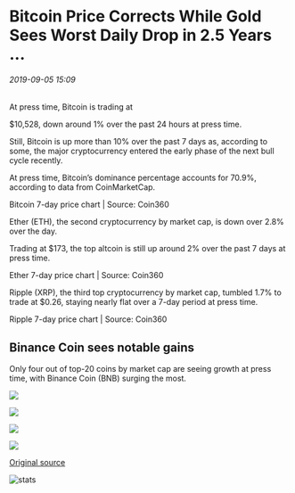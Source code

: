 # Bitcoin Price Corrects While Gold Sees Worst Daily Drop in 2.5 Years ...

###### 2019-09-05 15:09

At press time, Bitcoin is trading at

$10,528, down around 1% over the past 24 hours at press time.

Still, Bitcoin is up more than 10% over the past 7 days as, according to some, the major cryptocurrency entered the early phase of the next bull cycle recently.

At press time, Bitcoin’s dominance percentage accounts for 70.9%, according to data from CoinMarketCap.

Bitcoin 7-day price chart | Source: Coin360

Ether (ETH), the second cryptocurrency by market cap, is down over 2.8% over the day.

Trading at $173, the top altcoin is still up around 2% over the past 7 days at press time.

Ether 7-day price chart | Source: Coin360

Ripple (XRP), the third top cryptocurrency by market cap, tumbled 1.7% to trade at $0.26, staying nearly flat over a 7-day period at press time.

Ripple 7-day price chart | Source: Coin360

## Binance Coin sees notable gains

Only four out of top-20 coins by market cap are seeing growth at press time, with Binance Coin (BNB) surging the most.

![](https://s3.cointelegraph.com/storage/uploads/view/4a11e5c0e826e9ba382e7fa2516d5905.png)

![](https://s3.cointelegraph.com/storage/uploads/view/67c7461b0888def89b1791e70a4eb441.png)

![](https://s3.cointelegraph.com/storage/uploads/view/3d69cbd2cb13e95b9fa5bb04dfb71ee3.png)

![](https://s3.cointelegraph.com/storage/uploads/view/13f96f7e7a748788c326946e5a636626.png)

[Original source](https://cointelegraph.com/news/bitcoin-price-corrects-while-gold-sees-worst-daily-drop-in-25-years)

![stats](https://c.statcounter.com/11760860/0/a89fa40b/1/ "stats")